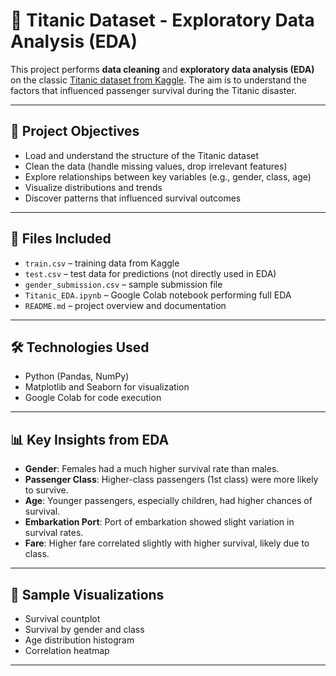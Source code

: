 # 🚢 Titanic Dataset - Exploratory Data Analysis (EDA)

This project performs **data cleaning** and **exploratory data analysis (EDA)** on the classic [Titanic dataset from Kaggle](https://www.kaggle.com/c/titanic). The aim is to understand the factors that influenced passenger survival during the Titanic disaster.

---

## 📌 Project Objectives

- Load and understand the structure of the Titanic dataset
- Clean the data (handle missing values, drop irrelevant features)
- Explore relationships between key variables (e.g., gender, class, age)
- Visualize distributions and trends
- Discover patterns that influenced survival outcomes

---

## 📁 Files Included

- `train.csv` – training data from Kaggle
- `test.csv` – test data for predictions (not directly used in EDA)
- `gender_submission.csv` – sample submission file
- `Titanic_EDA.ipynb` – Google Colab notebook performing full EDA
- `README.md` – project overview and documentation

---

## 🛠️ Technologies Used

- Python (Pandas, NumPy)
- Matplotlib and Seaborn for visualization
- Google Colab for code execution

---

## 📊 Key Insights from EDA

- **Gender**: Females had a much higher survival rate than males.
- **Passenger Class**: Higher-class passengers (1st class) were more likely to survive.
- **Age**: Younger passengers, especially children, had higher chances of survival.
- **Embarkation Port**: Port of embarkation showed slight variation in survival rates.
- **Fare**: Higher fare correlated slightly with higher survival, likely due to class.

---

## 📸 Sample Visualizations

- Survival countplot
- Survival by gender and class
- Age distribution histogram
- Correlation heatmap

---
